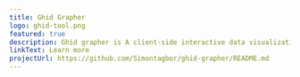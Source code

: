 ```yaml
---
title: Ghid Grapher
logo: ⁯ghid-tool.png
featured: true
description: Ghid grapher is A client-side interactive data visualization library used by the Ghana in Data project. Ghid Grapher is a fork of the owid grapher open source library which we are repurposing for our use case.
linkText: Learn more
projectUrl: https://github.com/Simontagbor/ghid-grapher/README.md
---
```


